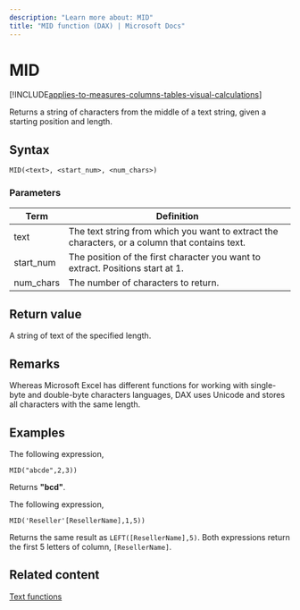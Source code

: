 ```yaml
---
description: "Learn more about: MID"
title: "MID function (DAX) | Microsoft Docs"
---
```

# MID

[!INCLUDE[applies-to-measures-columns-tables-visual-calculations](includes/applies-to-measures-columns-tables-visual-calculations.md)]

Returns a string of characters from the middle of a text string, given a starting position and length.  
  
## Syntax  
  
```dax
MID(<text>, <start_num>, <num_chars>)  
```
  
### Parameters  
  
|Term|Definition|  
|--------|--------------|  
|text|The text string from which you want to extract the characters, or a column that contains text.|  
|start_num|The position of the first character you want to extract. Positions start at 1.|  
|num_chars|The number of characters to return.|  
  
## Return value
A string of text of the specified length.  
  
## Remarks

Whereas Microsoft Excel has different functions for working with single-byte and double-byte characters languages, DAX uses Unicode and stores all characters with the same length.  
  
## Examples  

The following expression,

```dax
MID("abcde",2,3))
```

Returns **"bcd"**.

The following expression,

```dax
MID('Reseller'[ResellerName],1,5))
```

Returns the same result as `LEFT([ResellerName],5)`. Both expressions return the first 5 letters of column, `[ResellerName]`.
  
## Related content

[Text functions](text-functions-dax.md)  
